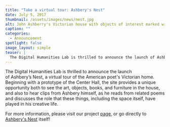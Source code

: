 ```yaml
---
title: "Take a virtual tour: Ashbery's Nest"
date: July 5, 2017
thumbnail: /assets/images/news/nest.jpg
alt: John Ashberry's Victorian house with objects of interest marked with digital links, including paintings, a lamp, a rug, and a chair.
caption: ""
categories:
  - Announcement
spotlight: false
image_layout: simple
teaser: |
  The Digital Humanities Lab is thrilled to announce the launch of Ashbery’s Nest, a virtual tour of the American poet's Victorian home.
---
```


The Digital Humanities Lab is thrilled to announce the launch of Ashbery’s Nest, a virtual tour of the American poet's Victorian home. Beginning with a prototype of the Center Hall, the site provides a unique opportunity both to see the art, objects, books, and furniture in the house, and also to hear clips from Ashbery himself, as he reads from related poems and discusses the role that these things, including the space itself, have played in his creative life.

For more information, please visit our project [page](http://web.library.yale.edu/dhlab/nest), or go directly to [Ashbery's Nest](http://vr.ashberyhouse.yale.edu/) itself!
